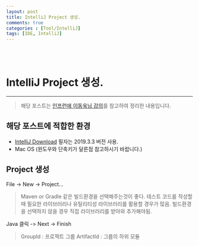 ```yaml
---
layout: post
title: IntelliJ Project 생성.
comments: true
categories : [Tool/IntelliJ]
tags: [IDE, IntelliJ]
---
```


<br><br>

# IntelliJ Project 생성.
---

> 해당 포스트는 [인프런에 이동욱님 강의](https://www.inflearn.com/course/intellij-guide)를 참고하여 정리한 내용입니다. <br>

## 해당 포스트에 적합한 환경

* [IntelliJ Download](https://www.jetbrains.com/idea/) 필자는 2019.3.3 버전 사용.
* Mac OS (윈도우와 단축키가 달른점 참고하시기 바랍니다.)

## Project 생성

File -> New -> Project...

> Maven or Gradle 같은 빌드환경을 선택해주는것이 좋다.
> 테스트 코드를 작성할 때 필요한 라이브러리나 유틸리티성 라이브러리를 활용할 경우가 많음.
> 빌드환경을 선택하지 않을 경우 직접 라이브러리를 받아와 추가해야됨.

Java 클릭 -> Next -> Finish

> GroupId : 프로젝트 그룹
> ArtifactId : 그룹의 하위 모듈

